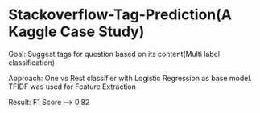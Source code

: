 # Stackoverflow-Tag-Prediction(A Kaggle Case Study)

Goal: Suggest tags for question based on its content(Multi label classification)

Approach: One vs Rest classifier with Logistic Regression as base model. TFIDF was used for Feature Extraction

Result: F1 Score --> 0.82 
